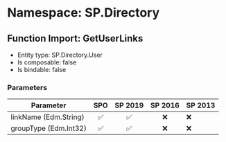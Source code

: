 # Namespace: SP.Directory

## Function Import: GetUserLinks

- Entity type: SP.Directory.User
- Is composable: false
- Is bindable: false

### Parameters

Parameter | SPO | SP 2019 | SP 2016 | SP 2013
----------|:---:|:-------:|:-------:|:-------
linkName (Edm.String) | ✅ | ✅ | ❌ | ❌
groupType (Edm.Int32) | ✅ | ✅ | ❌ | ❌
